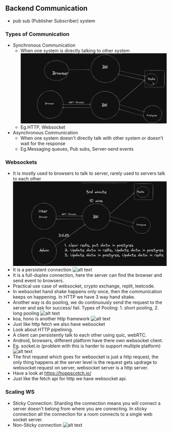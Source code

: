 ## Backend Communication

- pub sub (Publisher Subscriber) system

### Types of Communication

- Synchronous Communication
  - When one system is directly talking to other system
    ![alt text](image.png)
  - Eg.HTTP, Websocket
- Asynchronous Communication
  - When one system doesn't directly talk with other system or doesn't wait for the response
  - Eg.Messaging queues, Pub subs, Server-send events

### Websockets

- It is mostly used to browsers to talk to server, rarely used to servers talk to each other
  ![alt text](image-1.png)
- It is a persistent connection
  ![alt text](image-2.png)
- It is a full-duplex connection, here the server can find the browser and send event to browsers.
- Practical use case of websocket, crypto exchange, replit, leetcode.
- In websocket hand shake happens only once, then the communication keeps on happening. In HTTP we have 3 way hand shake.
- Another way is do pooling, we do continuously send the request to the server and ask for success/ fail. Types of Pooling: 1. short pooling, 2. long pooling
  ![alt text](image-3.png)
- koa, hono is another http framework
  ![alt text](image-4.png)
- Just like http fetch we also have websocket
- Look about HTTP pipelining.
- A client can persistently talk to each other using quic, webRTC.
- Android, browsers, different platform have there own websocket client.
- Eg. socket.io (problem with this is harder to support multiple platform)
  ![alt text](image-5.png)
- The first request which goes for websocket is just a http request, the only thing happens at the server level is the request gets updrage to websocket request on server, websocket server is a http server.
- Have a look at https://hoppscotch.io/
- Just like the fetch api for http we have websocket api.

### Scaling WS

- Sticky Connection: Sharding the connection means you will connect a server doesn't belong from where you are connecting. In sticky connection all the connection for a room connects to a single web socket server.
- Non-Sticky connection
  ![alt text](image-6.png)
